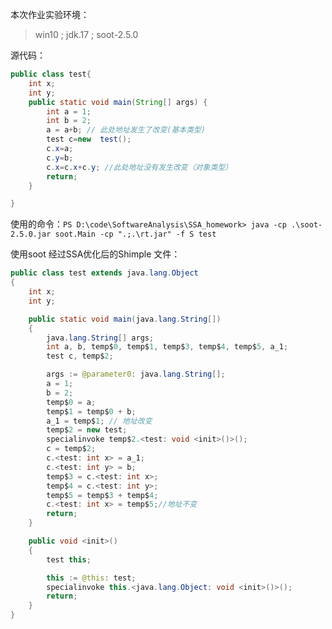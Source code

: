 本次作业实验环境：
> win10 ; jdk.17 ; soot-2.5.0

源代码：
```java
public class test{
    int x;
    int y;
    public static void main(String[] args) {
        int a = 1;
        int b = 2;
        a = a+b; // 此处地址发生了改变(基本类型)
        test c=new  test();
        c.x=a;
        c.y=b;
        c.x=c.x+c.y; //此处地址没有发生改变（对象类型）
        return;
    }

}
```

使用的命令：`PS D:\code\SoftwareAnalysis\SSA_homework> java -cp .\soot-2.5.0.jar soot.Main -cp ".;.\rt.jar" -f S test`

使用soot 经过SSA优化后的Shimple 文件：

```java
public class test extends java.lang.Object
{
    int x;
    int y;

    public static void main(java.lang.String[])
    {
        java.lang.String[] args;
        int a, b, temp$0, temp$1, temp$3, temp$4, temp$5, a_1;
        test c, temp$2;

        args := @parameter0: java.lang.String[];
        a = 1;
        b = 2;
        temp$0 = a;
        temp$1 = temp$0 + b;
        a_1 = temp$1; // 地址改变
        temp$2 = new test;
        specialinvoke temp$2.<test: void <init>()>();
        c = temp$2;
        c.<test: int x> = a_1;
        c.<test: int y> = b;
        temp$3 = c.<test: int x>;
        temp$4 = c.<test: int y>;
        temp$5 = temp$3 + temp$4;
        c.<test: int x> = temp$5;//地址不变
        return;
    }

    public void <init>()
    {
        test this;

        this := @this: test;
        specialinvoke this.<java.lang.Object: void <init>()>();
        return;
    }
}

```